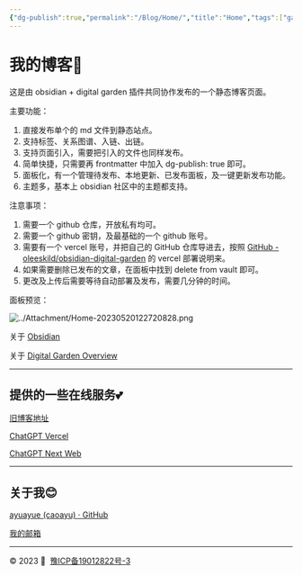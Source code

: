 ```yaml
---
{"dg-publish":true,"permalink":"/Blog/Home/","title":"Home","tags":["gardenEntry"],"noteIcon":""}
---
```



# 我的博客🥰

这是由 obsidian + digital garden 插件共同协作发布的一个静态博客页面。

主要功能：
1. 直接发布单个的 md 文件到静态站点。
2. 支持标签、关系图谱、入链、出链。
3. 支持页面引入，需要把引入的文件也同样发布。
4. 简单快捷，只需要再 frontmatter 中加入 dg-publish: true 即可。
5. 面板化，有一个管理待发布、本地更新、已发布面板，及一键更新发布功能。
6. 主题多，基本上 obsidian 社区中的主题都支持。

注意事项：
1. 需要一个 github 仓库，开放私有均可。
2. 需要一个 github 密钥，及最基础的一个 github 账号。
3. 需要有一个 vercel 账号，并把自己的 GitHub 仓库导进去，按照 [GitHub - oleeskild/obsidian-digital-garden](https://github.com/oleeskild/Obsidian-Digital-Garden) 的 vercel 部署说明来。
4. 如果需要删除已发布的文章，在面板中找到 delete from vault 即可。
5. 更改及上传后需要等待自动部署及发布，需要几分钟的时间。

面板预览：

![../Attachment/Home-20230520122720828.png](/img/user/Attachment/Home-20230520122720828.png)



关于 [Obsidian](https://obsidian.md/) 

关于 [Digital Garden Overview](https://dg-docs.ole.dev/)



----
## 提供的一些在线服务💕


[旧博客地址](http://old.caoayu.top/)

[ChatGPT Vercel](https://pandora.caoayu.top/)

[ChatGPT Next Web](https://chat.caoayu.top/)


----


## 关于我😊

[ayuayue (caoayu) · GitHub](https://github.com/ayuayue)

[我的邮箱](mailto:1401262639@qq.com)






----

© 2023 💓  [豫ICP备19012822号-3](https://beian.miit.gov.cn/)
